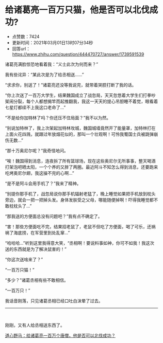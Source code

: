 # 给诸葛亮一百万只猫，他是否可以北伐成功?
- 点赞数：7424
- 更新时间：2021年03月01日13时07分34秒
- 回答url：https://www.zhihu.com/question/444470727/answer/1739591539
<body>
 <p data-pid="zDUwWhwR">诸葛亮满脸惊恐地看着我：“义士此次为何而来？”</p>
 <p data-pid="ZsnD7XpP">我有些诧异：“某此次是为了给丞相送……”</p>
 <p data-pid="5DuCQX7A">“求求你，别送了！”诸葛亮还没等我说完，就带着哭腔打断了我的话。</p>
 <p data-pid="g28HFh1q">“你上次送了一百万大学生，结果魏国成立了战忽局，天天忽悠着大学生们打拳吵架闹分裂，每个人都想揭竿而起推翻我，我这一天天的提心吊胆睡不着觉，眼看着七星灯都续不上我这口老命了…”</p>
 <p data-pid="n11GSGyS">“不是给你加特林了吗？你还压不住局面？”我不以为然。</p>
 <p data-pid="CvWA916T">“别说加特林了，我上次架起加特林攻城，魏国城墙竟然开了能量罩，加特林打在上面火花四溅，就跟过年放烟花似的，那叫一个壮观啊！可怜我蜀国士兵被跳弹崩伤无数…”</p>
 <p data-pid="fWjJrpOD">“那十万奥尼尔呢？”我奇怪地问。</p>
 <p data-pid="Ubvnq3MH">“唉！魏国得到消息，连夜拆了所有篮球场，现在这些奥尼尔无所事事，整天喝酒打架泡吧晒太阳，一个个养的又胖了两圈。最近阿斗不知怎么得到消息，还要跑来吃烤奥尼尔翅，我这操不完的心啊…”</p>
 <p data-pid="proNVZPf">“是不是阿斗会用手机了？”我来了精神。</p>
 <p data-pid="MYQjd6aX">“别提你那手机了，战忽局说你那手机辐射老猛了，晚上睡觉如果把手机放到枕头旁边，就会一把一把掉头发。身体发肤受之父母，哪能随便掉啊！吓得我睡觉都不敢枕枕头了…”</p>
 <p data-pid="j7XT53BS">“那我送的方便面总没有问题吧？”我有点不确定了。</p>
 <p data-pid="zSZSjf3N">“害！那些方便面吃不完，结果招老鼠了，老鼠不但吃了方便面，喝了可乐，还祸祸了海底捞，在军营里到处乱窜…”</p>
 <p data-pid="iNclYMOd">“哈哈哈…”听到这里我得意大笑，“丞相啊！要说料事如神，你可不如我！我这次送的东西就是为了解决鼠害的！”</p>
 <p data-pid="nEu2SHcn">“你这次送啥来了？”</p>
 <p data-pid="FVn6_Szm">“一百万只猫！”</p>
 <p data-pid="soqnmeJs">“多少？”诸葛丞相有些不敢相信。</p>
 <p data-pid="7QlHR5Op">“一百万只！”</p>
 <p data-pid="LYbpEdgG">我话音刚落，只见诸葛丞相已经口吐白沫晕了过去。</p>
 <hr>
 <p class="ztext-empty-paragraph"><br></p>
 <p data-pid="caV49Pb1">刚刚，又有人给丞相送东西了。</p><a data-draft-node="block" data-draft-type="link-card" href="https://www.zhihu.com/answer/1755921919" class="internal">道心野马：给诸葛亮一百万个唐僧，他是否可以北伐成功？</a>
 <p></p>
</body>